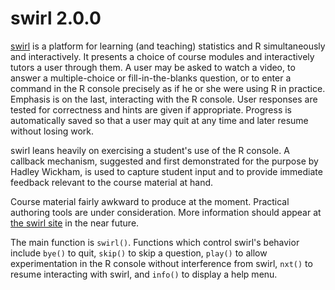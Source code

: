 # swirl 2.0.0

[swirl](http://swirlstats.com/) is a platform for learning (and teaching) statistics and R simultaneously and interactively. It presents a choice of course modules and interactively tutors a user through them. A user may be asked to watch a video, to answer a multiple-choice or fill-in-the-blanks question, or to enter a command in the R console precisely as if he or she were using R in practice. Emphasis is on the last, interacting with the R console. User responses are tested for correctness and hints are given if appropriate. Progress is automatically saved so that a user may quit at any time and later resume without losing work.

swirl leans heavily on exercising a student's use of the R console. A callback mechanism, suggested and first demonstrated for the purpose by Hadley Wickham, is used to capture student input and to provide immediate feedback relevant to the course material at hand.

Course material fairly awkward to produce at the moment. Practical authoring tools are under consideration. More information should appear at [the swirl site](http://swirlstats.com/instructors.html) in the near future.

The main function is `swirl()`. Functions which control swirl's behavior include `bye()` to quit, `skip()` to skip a question, `play()` to allow experimentation in the R console without interference from swirl, `nxt()` to resume interacting with swirl, and `info()` to display a help menu.
